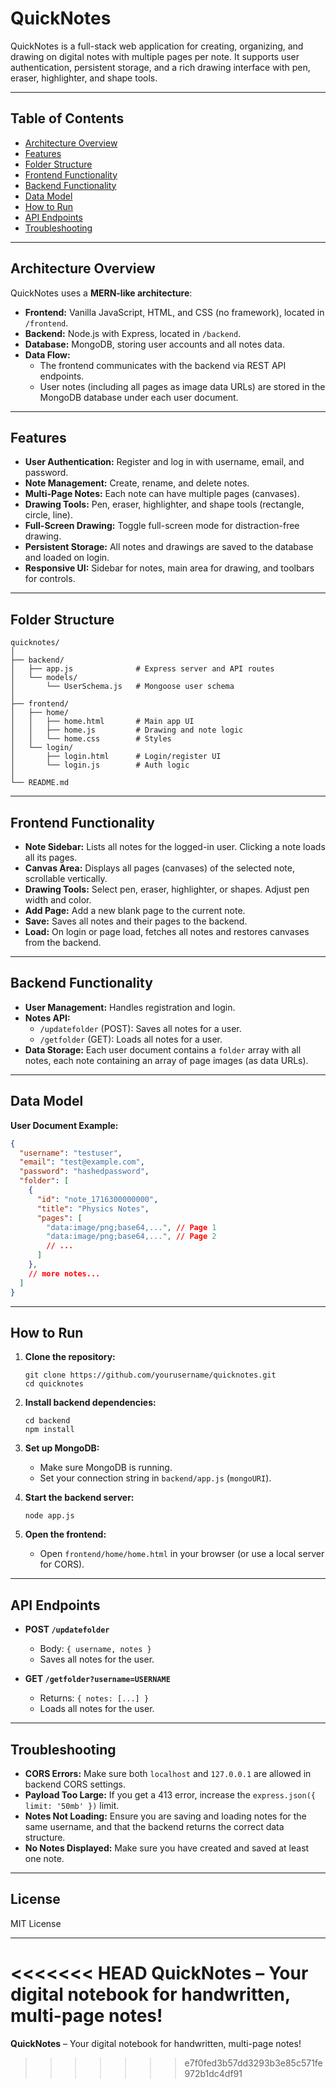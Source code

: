 # QuickNotes

QuickNotes is a full-stack web application for creating, organizing, and drawing on digital notes with multiple pages per note. It supports user authentication, persistent storage, and a rich drawing interface with pen, eraser, highlighter, and shape tools.

---

## Table of Contents

- [Architecture Overview](#architecture-overview)
- [Features](#features)
- [Folder Structure](#folder-structure)
- [Frontend Functionality](#frontend-functionality)
- [Backend Functionality](#backend-functionality)
- [Data Model](#data-model)
- [How to Run](#how-to-run)
- [API Endpoints](#api-endpoints)
- [Troubleshooting](#troubleshooting)

---

## Architecture Overview

QuickNotes uses a **MERN-like architecture**:

- **Frontend:** Vanilla JavaScript, HTML, and CSS (no framework), located in `/frontend`.
- **Backend:** Node.js with Express, located in `/backend`.
- **Database:** MongoDB, storing user accounts and all notes data.
- **Data Flow:**  
  - The frontend communicates with the backend via REST API endpoints.
  - User notes (including all pages as image data URLs) are stored in the MongoDB database under each user document.

---

## Features

- **User Authentication:** Register and log in with username, email, and password.
- **Note Management:** Create, rename, and delete notes.
- **Multi-Page Notes:** Each note can have multiple pages (canvases).
- **Drawing Tools:** Pen, eraser, highlighter, and shape tools (rectangle, circle, line).
- **Full-Screen Drawing:** Toggle full-screen mode for distraction-free drawing.
- **Persistent Storage:** All notes and drawings are saved to the database and loaded on login.
- **Responsive UI:** Sidebar for notes, main area for drawing, and toolbars for controls.

---

## Folder Structure

```
quicknotes/
│
├── backend/
│   ├── app.js              # Express server and API routes
│   └── models/
│       └── UserSchema.js   # Mongoose user schema
│
├── frontend/
│   ├── home/
│   │   ├── home.html       # Main app UI
│   │   ├── home.js         # Drawing and note logic
│   │   └── home.css        # Styles
│   └── login/
│       ├── login.html      # Login/register UI
│       └── login.js        # Auth logic
│
└── README.md
```

---

## Frontend Functionality

- **Note Sidebar:** Lists all notes for the logged-in user. Clicking a note loads all its pages.
- **Canvas Area:** Displays all pages (canvases) of the selected note, scrollable vertically.
- **Drawing Tools:** Select pen, eraser, highlighter, or shapes. Adjust pen width and color.
- **Add Page:** Add a new blank page to the current note.
- **Save:** Saves all notes and their pages to the backend.
- **Load:** On login or page load, fetches all notes and restores canvases from the backend.

---

## Backend Functionality

- **User Management:** Handles registration and login.
- **Notes API:**
  - `/updatefolder` (POST): Saves all notes for a user.
  - `/getfolder` (GET): Loads all notes for a user.
- **Data Storage:** Each user document contains a `folder` array with all notes, each note containing an array of page images (as data URLs).

---

## Data Model

**User Document Example:**
```json
{
  "username": "testuser",
  "email": "test@example.com",
  "password": "hashedpassword",
  "folder": [
    {
      "id": "note_1716300000000",
      "title": "Physics Notes",
      "pages": [
        "data:image/png;base64,...", // Page 1
        "data:image/png;base64,...", // Page 2
        // ...
      ]
    },
    // more notes...
  ]
}
```

---

## How to Run

1. **Clone the repository:**
   ```
   git clone https://github.com/yourusername/quicknotes.git
   cd quicknotes
   ```

2. **Install backend dependencies:**
   ```
   cd backend
   npm install
   ```

3. **Set up MongoDB:**
   - Make sure MongoDB is running.
   - Set your connection string in `backend/app.js` (`mongoURI`).

4. **Start the backend server:**
   ```
   node app.js
   ```

5. **Open the frontend:**
   - Open `frontend/home/home.html` in your browser (or use a local server for CORS).

---

## API Endpoints

- **POST `/updatefolder`**
  - Body: `{ username, notes }`
  - Saves all notes for the user.

- **GET `/getfolder?username=USERNAME`**
  - Returns: `{ notes: [...] }`
  - Loads all notes for the user.

---

## Troubleshooting

- **CORS Errors:** Make sure both `localhost` and `127.0.0.1` are allowed in backend CORS settings.
- **Payload Too Large:** If you get a 413 error, increase the `express.json({ limit: '50mb' })` limit.
- **Notes Not Loading:** Ensure you are saving and loading notes for the same username, and that the backend returns the correct data structure.
- **No Notes Displayed:** Make sure you have created and saved at least one note.

---

## License

MIT License

---

<<<<<<< HEAD
**QuickNotes** – Your digital notebook for handwritten, multi-page notes!
=======
**QuickNotes** – Your digital notebook for handwritten, multi-page notes!
>>>>>>> e7f0fed3b57dd3293b3e85c571fe972b1dc4df91

